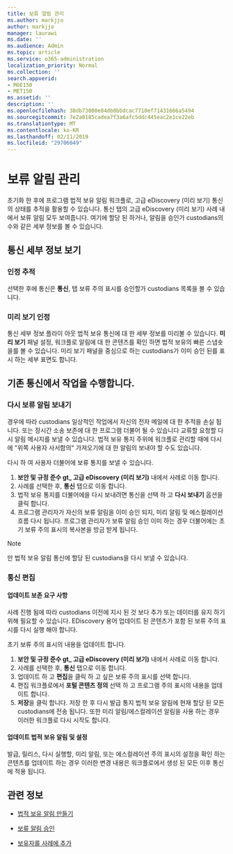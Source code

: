 ```yaml
---
title: 보류 알림 관리
ms.author: markjjo
author: markjjo
manager: laurawi
ms.date: ''
ms.audience: Admin
ms.topic: article
ms.service: o365-administration
localization_priority: Normal
ms.collection: ''
search.appverid:
- MOE150
- MET150
ms.assetid: ''
description: ''
ms.openlocfilehash: 38db73000e84db0bbdcac7710ef71431666a5494
ms.sourcegitcommit: 7e2a0185cadea7f3a6afc5ddc445eac2e1ce22eb
ms.translationtype: MT
ms.contentlocale: ko-KR
ms.lasthandoff: 02/11/2019
ms.locfileid: "29706049"
---
```

# <a name="manage-hold-notifications"></a>보류 알림 관리

초기화 한 후에 프로그램 법적 보유 알림 워크플로, 고급 eDiscovery (미리 보기) 통신의 상태를 추적을 활용할 수 있습니다. 통신 탭의 고급 eDiscovery (미리 보기) 사례 내에서 보류 알림 모두 보여줍니다. 여기에 할당 된 하거나, 알림을 승인가 custodians의 수와 같은 세부 정보를 볼 수 있습니다.

## <a name="view-communication-details"></a>통신 세부 정보 보기

### <a name="track-acknowledgements"></a>인정 추적

선택한 후에 통신은 **통신**, 탭 보류 주의 표시를 승인할가 custodians 목록을 볼 수 있습니다. 

### <a name="preview-acknowledgements"></a>미리 보기 인정

통신 세부 정보 플라이 아웃 법적 보유 통신에 대 한 세부 정보를 미리볼 수 있습니다. **미리 보기** 패널 설정, 워크플로 알림에 대 한 콘텐츠를 확인 하면 법적 보유의 빠른 스냅숏을를 볼 수 있습니다. 미리 보기 패널을 중심으로 하는 custodians가 이미 승인 된를 표시 하는 세부 표면도 합니다.

## <a name="taking-action-on-existing-communications"></a>기존 통신에서 작업을 수행합니다.

### <a name="re-send-a-hold-notice"></a>다시 보류 알림 보내기

경우에 따라 custodians 일상적인 작업에서 자신의 전자 메일에 대 한 추적을 손실 됩니다. 또는 장시간 소송 보존에 대 한 프로그램 더불어 될 수 있습니다 교류할 요청할 다시 알림 메시지를 보낼 수 있습니다. 법적 보유 통지 주위에 워크플로 관리할 때에 다시에 "위쪽 사용자 사서함의" 가져오기에 대 한 알림의 보내야 할 수도 있습니다.

다시 하 여 사용자 더불어에 보류 통지를 보낼 수 있습니다.
1. **보안 및 규정 준수 gt_ 고급 eDiscovery (미리 보기)** 내에서 사례로 이동 합니다.
2. 사례를 선택한 후, **통신** 탭으로 이동 합니다.
3. 법적 보유 통지를 더불어에을 다시 보내려면 통신을 선택 하 고 **다시 보내기** 옵션을 클릭 합니다.
4. 프로그램 관리자가 자신의 보류 알림을 이미 승인 되지, 미리 알림 및 에스컬레이션 흐름 다시 됩니다. 프로그램 관리자가 보류 알림 승인 이미 하는 경우 더불어에는 초기 보류 주의 표시의 복사본을 방금 받게 됩니다.

> [!NOTE]
> 만 법적 보유 알림 통신에 할당 된 custodians을 다시 보낼 수 있습니다. 

### <a name="edit-a-communication"></a>통신 편집

#### <a name="update-preservation-requirements"></a>업데이트 보존 요구 사항
  
사례 진행 됨에 따라 custodians 이전에 지시 된 것 보다 추가 또는 데이터를 유지 하기 위해 필요할 수 있습니다. EDiscovery 용어 업데이트 된 콘텐츠가 포함 된 보류 주의 표시를 다시 실행 해야 합니다.

초기 보류 주의 표시의 내용을 업데이트 합니다.

1. **보안 및 규정 준수 gt_ 고급 eDiscovery (미리 보기)** 내에서 사례로 이동 합니다.
2. 사례를 선택한 후, **통신** 탭으로 이동 합니다.
3. 업데이트 하 고 **편집**을 클릭 하 고 싶은 보류 주의 표시를 선택 합니다.
4. 편집 워크플로에서 **포털 콘텐츠 정의** 선택 하 고 프로그램 주의 표시의 내용을 업데이트 합니다. 
5. **저장**을 클릭 합니다. 저장 한 후 다시 발급 통지 법적 보유 알림에 현재 할당 된 모든 custodians에 전송 됩니다. 또한 미리 알림/에스컬레이션 알림을 사용 하는 경우 이러한 워크플로 다시 시작도 합니다. 


#### <a name="update-legal-hold-notifications-and-settings"></a>업데이트 법적 보유 알림 및 설정

발급, 릴리스, 다시 실행할, 미리 알림, 또는 에스컬레이션 주의 표시의 설정을 확인 하는 콘텐츠를 업데이트 하는 경우 이러한 변경 내용은 워크플로에서 생성 된 모든 이후 통신에 적용 됩니다.

## <a name="related-information"></a>관련 정보 

- [법적 보유 알림 만들기](create-hold-notification.md)
    
- [보류 알림 승인](acknowledge-hold-notification.md)
    
- [보유자를 사례에 추가](add-custodians-to-case.md)